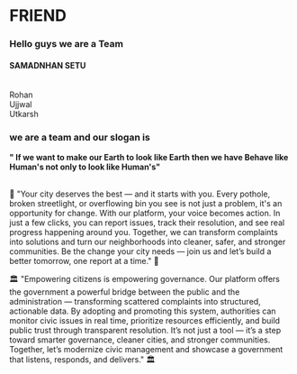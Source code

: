 # FRIEND
<h3>Hello guys we are a Team </h3>
<h4>SAMADNHAN SETU</h4>
<br>
Rohan
<br>
Ujjwal
<br>
Utkarsh
<h3> we are a team and our slogan is </h3>
  <b> " If we want to make our Earth to look like Earth then we have Behave like Human's not only to look like Human's"</b>
  <br><br>

<p>🌟
"Your city deserves the best — and it starts with you. Every pothole, broken streetlight, or overflowing bin you see is not just a problem, it's an opportunity for change. With our platform, your voice becomes action. In just a few clicks, you can report issues, track their resolution, and see real progress happening around you. Together, we can transform complaints into solutions and turn our neighborhoods into cleaner, safer, and stronger communities. Be the change your city needs — join us and let’s build a better tomorrow, one report at a time."
🌟</p>
<p>🏛️
"Empowering citizens is empowering governance. Our platform offers the government a powerful bridge between the public and the administration — transforming scattered complaints into structured, actionable data. By adopting and promoting this system, authorities can monitor civic issues in real time, prioritize resources efficiently, and build public trust through transparent resolution. It’s not just a tool — it’s a step toward smarter governance, cleaner cities, and stronger communities. Together, let’s modernize civic management and showcase a government that listens, responds, and delivers."
🏛️</p>

